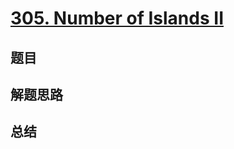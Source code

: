 # [305. Number of Islands II](https://leetcode.com/problems/number-of-islands-ii/)

## 题目


## 解题思路


## 总结


